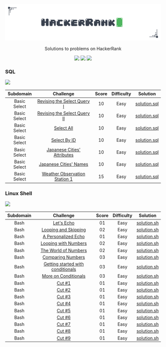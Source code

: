 <p align="center">
	<img src="Images/hackerrank-logo.png" ></a>
</p>
<p align="center">
    Solutions to problems on HackerRank
</p>
<p align="center">
	<img src="https://img.shields.io/badge/Problems%20Solved-7-brightgreen.svg">
	<img src="https://img.shields.io/badge/Language-Rust/Shell/SQL-orange.svg">
	<img src="https://img.shields.io/badge/Latest%20Update-06/10/2024-brightgreen.svg">
</p>

### SQL
<p><img src="https://img.shields.io/badge/Points-75-orange.svg"></p>

|          Subdomain          |                                                          Challenge                                                           | Score  | Difficulty |                                             Solution                                                                    |
|:---------------------------:|:----------------------------------------------------------------------------------------------------------------------------:|:------:|:----------:|:-----------------------------------------------------------------------------------------------------------------------:|
|        Basic Select         | [Revising the Select Query I](https://www.hackerrank.com/challenges/revising-the-select-query)                               |   10   |    Easy    | [solution.sql](https://github.com/nfoj/hackerrank/blob/main/SQL/Revising-the-Select-Query-I/solution.sql)               |
|        Basic Select         | [Revising the Select Query II](https://www.hackerrank.com/challenges/revising-the-select-query-2)                            |   10   |    Easy    | [solution.sql](https://github.com/nfoj/hackerrank/blob/main/SQL/Revising-the-Select-Query-II/solution.sql)              |
|        Basic Select         | [Select All](https://www.hackerrank.com/challenges/select-all-sql)                                                           |   10   |    Easy    | [solution.sql](https://github.com/nfoj/hackerrank/blob/main/SQL/Select-All/solution.sql)                                |
|        Basic Select         | [Select By ID](https://www.hackerrank.com/challenges/select-by-id)                                                           |   10   |    Easy    | [solution.sql](https://github.com/nfoj/hackerrank/blob/main/SQL/Select-By-ID/solution.sql)                              |
|        Basic Select         | [Japanese Cities' Attributes](https://www.hackerrank.com/challenges/japanese-cities-attributes)                              |   10   |    Easy    | [solution.sql](https://github.com/nfoj/hackerrank/blob/main/SQL/Japanese-Cities-Attributes/solution.sql)                |
|        Basic Select         | [Japanese Cities' Names](https://www.hackerrank.com/challenges/japanese-cities-name)                                         |   10   |    Easy    | [solution.sql](https://github.com/nfoj/hackerrank/blob/main/SQL/Japanese-Cities-Names/solution.sql)                     |
|        Basic Select         | [Weather Observation Station 1](https://www.hackerrank.com/challenges/weather-observation-station-1)                         |   15   |    Easy    | [solution.sql](https://github.com/nfoj/hackerrank/blob/main/SQL/Weather-Observation-Station-1/solution.sql)             |



### Linux Shell
<p><img src="https://img.shields.io/badge/Points-30-orange.svg"></p>

|          Subdomain          |                                                          Challenge                                                           | Score  | Difficulty |                                             Solution                                                                    |
|:---------------------------:|:----------------------------------------------------------------------------------------------------------------------------:|:------:|:----------:|:-----------------------------------------------------------------------------------------------------------------------:|
|        Bash                 | [Let's Echo](https://www.hackerrank.com/challenges/bash-tutorials-lets-echo/problem)                                         |   01   |    Easy    | [solution.sh](https://github.com/nfoj/hackerrank/blob/main/Linux-Shell/Lets-Echo/solution.sh)                           |
|        Bash                 | [Looping and Skipping](https://www.hackerrank.com/challenges/bash-tutorials---looping-and-skipping/problem)                  |   02   |    Easy    | [solution.sh](https://github.com/nfoj/hackerrank/blob/main/Linux-Shell/Looping-and-Skipping/solution.sh)                |
|        Bash                 | [A Personalized Echo](https://www.hackerrank.com/challenges/bash-tutorials---a-personalized-echo/problem)                    |   01   |    Easy    | [solution.sh](https://github.com/nfoj/hackerrank/blob/main/Linux-Shell/A-Personalized-Echo/solution.sh)                 |
|        Bash                 | [Looping with Numbers](https://www.hackerrank.com/challenges/bash-tutorials---looping-with-numbers/problem)                  |   02   |    Easy    | [solution.sh](https://github.com/nfoj/hackerrank/blob/main/Linux-Shell/Looping-with-Numbers/solution.sh)                |
|        Bash                 | [The World of Numbers](https://www.hackerrank.com/challenges/bash-tutorials---the-world-of-numbers/problem)                  |   02   |    Easy    | [solution.sh](https://github.com/nfoj/hackerrank/blob/main/Linux-Shell/The-World-of-Numbers/solution.sh)                |
|        Bash                 | [Comparing Numbers](https://www.hackerrank.com/challenges/bash-tutorials---comparing-numbers/problem)                        |   03   |    Easy    | [solution.sh](https://github.com/nfoj/hackerrank/blob/main/Linux-Shell/Comparing-Numbers/solution.sh)                     |
|        Bash                 | [Getting started with conditionals](https://www.hackerrank.com/challenges/bash-tutorials---getting-started-with-conditionals/problem)                        |   03   |    Easy    | [solution.sh](https://github.com/nfoj/hackerrank/blob/main/Linux-Shell/Getting-started-with-conditionals/solution.sh)                     |
|        Bash                 | [More on Conditionals](https://www.hackerrank.com/challenges/bash-tutorials---more-on-conditionals/problem)                        |   03   |    Easy    | [solution.sh](https://github.com/nfoj/hackerrank/blob/main/Linux-Shell/More-on-Conditionals/solution.sh)                     |
|        Bash                 | [Cut #1](https://www.hackerrank.com/challenges/text-processing-cut-1/problem)                                                |   01   |    Easy    | [solution.sh](https://github.com/nfoj/hackerrank/blob/main/Linux-Shell/Cut-%231/solution.sh)                     |
|        Bash                 | [Cut #2](https://www.hackerrank.com/challenges/text-processing-cut-2/problem)                                                |   01   |    Easy    | [solution.sh](https://github.com/nfoj/hackerrank/blob/main/Linux-Shell/Cut-%232/solution.sh)                     |
|        Bash                 | [Cut #3](https://www.hackerrank.com/challenges/text-processing-cut-3/problem)                                                |   01   |    Easy    | [solution.sh](https://github.com/nfoj/hackerrank/blob/main/Linux-Shell/Cut-%233/solution.sh)                     |
|        Bash                 | [Cut #4](https://www.hackerrank.com/challenges/text-processing-cut-4/problem)                                                |   01   |    Easy    | [solution.sh](https://github.com/nfoj/hackerrank/blob/main/Linux-Shell/Cut-%234/solution.sh)                     |
|        Bash                 | [Cut #5](https://www.hackerrank.com/challenges/text-processing-cut-5/problem)                                                |   01   |    Easy    | [solution.sh](https://github.com/nfoj/hackerrank/blob/main/Linux-Shell/Cut-%235/solution.sh)                     |
|        Bash                 | [Cut #6](https://www.hackerrank.com/challenges/text-processing-cut-6/problem)                                                |   01   |    Easy    | [solution.sh](https://github.com/nfoj/hackerrank/blob/main/Linux-Shell/Cut-%236/solution.sh)                     |
|        Bash                 | [Cut #7](https://www.hackerrank.com/challenges/text-processing-cut-7/problem)                                                |   01   |    Easy    | [solution.sh](https://github.com/nfoj/hackerrank/blob/main/Linux-Shell/Cut-%237/solution.sh)                     |
|        Bash                 | [Cut #8](https://www.hackerrank.com/challenges/text-processing-cut-8/problem)                                                |   01   |    Easy    | [solution.sh](https://github.com/nfoj/hackerrank/blob/main/Linux-Shell/Cut-%238/solution.sh)                     |
|        Bash                 | [Cut #9](https://www.hackerrank.com/challenges/text-processing-cut-9/problem)                                                |   01   |    Easy    | [solution.sh](https://github.com/nfoj/hackerrank/blob/main/Linux-Shell/Cut-%239/solution.sh)                     |
